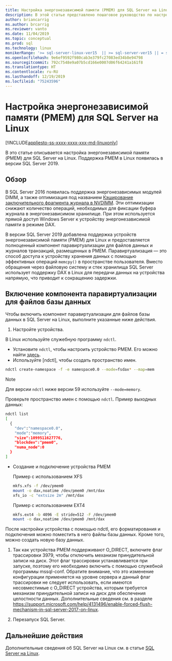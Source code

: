 ```yaml
---
title: Настройка энергонезависимой памяти (PMEM) для SQL Server на Linux
description: В этой статье представлено пошаговое руководство по настройке PMEM в Linux.
author: briancarrig
ms.author: brcarrig
ms.reviewer: vanto
ms.date: 11/04/2019
ms.topic: conceptual
ms.prod: sql
ms.technology: linux
monikerRange: '>= sql-server-linux-ver15  || >= sql-server-ver15 || = sqlallproducts-allversions'
ms.openlocfilehash: 9e6ef9592f980cab3e379fc27083ed34b8e94798
ms.sourcegitcommit: 792c7548e9a07b5cd166e0007d06f64241a161f8
ms.translationtype: HT
ms.contentlocale: ru-RU
ms.lasthandoff: 12/19/2019
ms.locfileid: "75243596"
---
```

# <a name="how-to-configure-persistent-memory-pmem-for-sql-server-on-linux"></a>Настройка энергонезависимой памяти (PMEM) для SQL Server на Linux

[!INCLUDE[appliesto-ss-xxxx-xxxx-xxx-md-linuxonly](../includes/appliesto-ss-xxxx-xxxx-xxx-md-linuxonly.md)]

В это статье описывается настройка энергонезависимой памяти (PMEM) для SQL Server на Linux. Поддержка PMEM в Linux появилась в версии SQL Server 2019.

## <a name="overview"></a>Обзор

В SQL Server 2016 появилась поддержка энергонезависимых модулей DIMM, а также оптимизация под названием [Кэширование заключительного фрагмента журнала в NVDIMM]( https://blogs.msdn.microsoft.com/bobsql/2016/11/08/how-it-works-it-just-runs-faster-non-volatile-memory-sql-server-tail-of-log-caching-on-nvdimm/). Эти оптимизации снижают количество операций, необходимых для фиксации буфера журнала в энергонезависимом хранилище. При этом используется прямой доступ Windows Server к устройству энергонезависимой памяти в режиме DAX.

В версии SQL Server 2019 добавлена поддержка устройств энергонезависимой памяти (PMEM) для Linux и предоставляется полноценный компонент паравиртуализации для файлов данных и журналов транзакций, размещенных в PMEM. Паравиртуализация — это способ доступа к устройству хранения данных с помощью эффективных операций `memcpy()` в пространстве пользователя. Вместо обращения через файловую систему и стек хранилища SQL Server использует поддержку DAX в Linux для передачи данных на устройства напрямую, что приводит к сокращению задержки.

## <a name="enable-enlightenment-of-database-files"></a>Включение компонента паравиртуализации для файлов базы данных
Чтобы включить компонент паравиртуализации для файлов базы данных в SQL Server на Linux, выполните указанные ниже действия.

1. Настройте устройства.

  В Linux используйте служебную программу `ndctl`.

  - Установите `ndctl`, чтобы настроить устройство PMEM. Его можно найти [здесь](https://docs.pmem.io/getting-started-guide/installing-ndctl).
  - Используйте [ndctl], чтобы создать пространство имен.

  ```bash 
  ndctl create-namespace -f -e namespace0.0 --mode=fsdax* --map=mem
  ```

  >[!NOTE]
  >Для версии `ndctl` ниже версии 59 используйте `--mode=memory`.

  Проверьте пространство имен с помощью `ndctl`. Пример выходных данных:

```bash
ndctl list
[
  {
    "dev":"namespace0.0",
    "mode":"memory",
    "size":1099511627776,
    "blockdev":"pmem0",
    "numa_node":0
  }
]
```

  - Создание и подключение устройства PMEM

    Пример с использованием XFS

    ```bash
    mkfs.xfs -f /dev/pmem0
    mount -o dax,noatime /dev/pmem0 /mnt/dax
    xfs_io -c "extsize 2m" /mnt/dax
    ```

    Пример с использованием EXT4

    ```bash
    mkfs.ext4 -b 4096 -E stride=512 -F /dev/pmem0
    mount -o dax,noatime /dev/pmem0 /mnt/dax
    ```

  После настройки устройства с помощью ndctl, его форматирования и подключения можно поместить в него файлы базы данных. Кроме того, можно создать новую базу данных. 

1. Так как устройства PMEM поддерживают O_DIRECT, включите флаг трассировки 3979, чтобы отключить механизм принудительной записи на диск. Этот флаг трассировки устанавливается при запуске, поэтому его необходимо включить с помощью служебной программы mssql-conf. Обратите внимание, что это изменение конфигурации применяется на уровне сервера и данный флаг трассировки не следует использовать, если имеются несовместимые с O_DIRECT устройства, которым требуется механизм принудительной записи на диск для обеспечения целостности данных. Дополнительные сведения см. в разделе https://support.microsoft.com/help/4131496/enable-forced-flush-mechanism-in-sql-server-2017-on-linux.

1. Перезапуск SQL Server.

## <a name="next-steps"></a>Дальнейшие действия

Дополнительные сведения об SQL Server на Linux см. в статье [SQL Server на Linux](sql-server-linux-overview.md).
